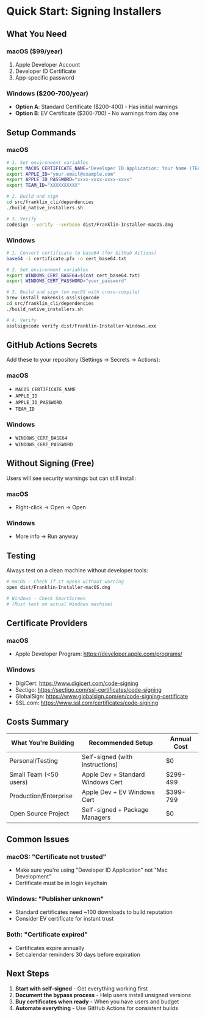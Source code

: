 # Quick Start: Signing Installers

## What You Need

### macOS ($99/year)
1. Apple Developer Account
2. Developer ID Certificate
3. App-specific password

### Windows ($200-700/year)
- **Option A**: Standard Certificate ($200-400) - Has initial warnings
- **Option B**: EV Certificate ($300-700) - No warnings from day one

## Setup Commands

### macOS

```bash
# 1. Set environment variables
export MACOS_CERTIFICATE_NAME="Developer ID Application: Your Name (TEAMID)"
export APPLE_ID="your.email@example.com"
export APPLE_ID_PASSWORD="xxxx-xxxx-xxxx-xxxx"
export TEAM_ID="XXXXXXXXXX"

# 2. Build and sign
cd src/franklin_cli/dependencies
./build_native_installers.sh

# 3. Verify
codesign --verify --verbose dist/Franklin-Installer-macOS.dmg
```

### Windows

```bash
# 1. Convert certificate to base64 (for GitHub Actions)
base64 -i certificate.pfx -o cert_base64.txt

# 2. Set environment variables
export WINDOWS_CERT_BASE64=$(cat cert_base64.txt)
export WINDOWS_CERT_PASSWORD="your_password"

# 3. Build and sign (on macOS with cross-compile)
brew install makensis osslsigncode
cd src/franklin_cli/dependencies
./build_native_installers.sh

# 4. Verify
osslsigncode verify dist/Franklin-Installer-Windows.exe
```

## GitHub Actions Secrets

Add these to your repository (Settings → Secrets → Actions):

### macOS
- `MACOS_CERTIFICATE_NAME`
- `APPLE_ID`
- `APPLE_ID_PASSWORD`
- `TEAM_ID`

### Windows
- `WINDOWS_CERT_BASE64`
- `WINDOWS_CERT_PASSWORD`

## Without Signing (Free)

Users will see security warnings but can still install:

### macOS
- Right-click → Open → Open

### Windows
- More info → Run anyway

## Testing

Always test on a clean machine without developer tools:

```bash
# macOS - Check if it opens without warning
open dist/Franklin-Installer-macOS.dmg

# Windows - Check SmartScreen
# (Must test on actual Windows machine)
```

## Certificate Providers

### macOS
- Apple Developer Program: https://developer.apple.com/programs/

### Windows
- DigiCert: https://www.digicert.com/code-signing
- Sectigo: https://sectigo.com/ssl-certificates/code-signing
- GlobalSign: https://www.globalsign.com/en/code-signing-certificate
- SSL.com: https://www.ssl.com/certificates/code-signing

## Costs Summary

| What You're Building | Recommended Setup | Annual Cost |
|---------------------|------------------|-------------|
| Personal/Testing | Self-signed (with instructions) | $0 |
| Small Team (<50 users) | Apple Dev + Standard Windows Cert | $299-499 |
| Production/Enterprise | Apple Dev + EV Windows Cert | $399-799 |
| Open Source Project | Self-signed + Package Managers | $0 |

## Common Issues

### macOS: "Certificate not trusted"
- Make sure you're using "Developer ID Application" not "Mac Development"
- Certificate must be in login keychain

### Windows: "Publisher unknown"
- Standard certificates need ~100 downloads to build reputation
- Consider EV certificate for instant trust

### Both: "Certificate expired"
- Certificates expire annually
- Set calendar reminders 30 days before expiration

## Next Steps

1. **Start with self-signed** - Get everything working first
2. **Document the bypass process** - Help users install unsigned versions
3. **Buy certificates when ready** - When you have users and budget
4. **Automate everything** - Use GitHub Actions for consistent builds